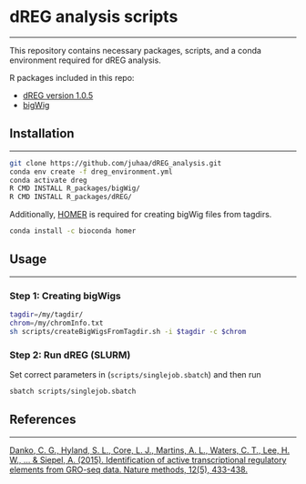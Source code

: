 # dREG analysis scripts
------------

This repository contains necessary packages, scripts, and a conda environment required for dREG analysis.

R packages included in this repo:

* [dREG version 1.0.5](https://github.com/Danko-Lab/dREG/tree/6571b7df142efeb7d8beb894b487b4b1cb829d17/dREG)
* [bigWig](https://github.com/andrelmartins/bigWig/tree/79c653fb986f48ffba59cc65e79995a0cadc352a/bigWig)

## Installation
------------

```bash
git clone https://github.com/juhaa/dREG_analysis.git
conda env create -f dreg_environment.yml
conda activate dreg
R CMD INSTALL R_packages/bigWig/
R CMD INSTALL R_packages/dREG/
```

Additionally, [HOMER](http://homer.ucsd.edu/homer/index.html) is required for creating bigWig files from tagdirs.

```bash
conda install -c bioconda homer
```

## Usage
------------

### Step 1: Creating bigWigs

```bash
tagdir=/my/tagdir/
chrom=/my/chromInfo.txt
sh scripts/createBigWigsFromTagdir.sh -i $tagdir -c $chrom
```

### Step 2: Run dREG (SLURM)

Set correct parameters in (`scripts/singlejob.sbatch`) and then run

```bash
sbatch scripts/singlejob.sbatch
```

## References
------------
[Danko, C. G., Hyland, S. L., Core, L. J., Martins, A. L., Waters, C. T., Lee, H. W., ... & Siepel, A. (2015). Identification of active transcriptional regulatory elements from GRO-seq data. Nature methods, 12(5), 433-438.](https://www.nature.com/articles/nmeth.3329)
